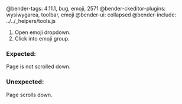 @bender-tags: 4.11.1, bug, emoji, 2571
@bender-ckeditor-plugins: wysiwygarea, toolbar, emoji
@bender-ui: collapsed
@bender-include: ../../_helpers/tools.js

1. Open emoji dropdown.
2. Click into emoji group.
### Expected:
Page is not scrolled down.
### Unexpected:
Page scrolls down.
